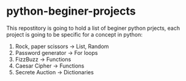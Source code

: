 # python-beginer-projects
This repostitory is going to hold a list of beginer python prjects, each project is going to be specific for a concept in python:
1. Rock, paper scissors -> List, Random
2. Password generator -> For loops
3. FizzBuzz -> Functions
4. Caesar Cipher -> Functions
5. Secrete Auction -> Dictionaries
